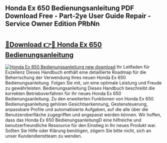 ## Honda Ex 650 Bedienungsanleitung PDF Download Free - Part-2ye User Guide Repair - Service Owner Edition PRbNn

# <h2><a href="http://df197hc.blite.top/?on=Honda+Ex+650+Bedienungsanleitung">🔗Download 👉🔴 Honda Ex 650 Bedienungsanleitung</a></h2>

[![Honda Ex 650 Bedienungsanleitung new download](https://i.imgur.com/lujVjoI.png)](http://df197hc.blite.top/?on=Honda+Ex+650+Bedienungsanleitung)
Ihr Leitfaden für Exzellenz Dieses Handbuch enthält eine detaillierte Roadmap für die Beherrschung der Verwendung Ihres neuen Honda Ex 650 Bedienungsanleitung. Folgen Sie mit, um eine optimale Leistung und Freude zu gewährleisten. Bedienungsanleitung Dieses Handbuch beschreibt die korrekten Betriebsverfahren für Ihr neues Honda Ex 650 Bedienungsanleitung. Zu den erweiterten Funktionen von Honda Ex 650 Bedienungsanleitung gehören Gesichtserkennung, Gestensteuerung, anpassbare Profile und automatisierte Aufgaben, auf die alle über die Benutzeroberfläche zugegriffen und angepasst werden können. Wir hoffen, dass das Honda Ex 650 BedienungsanleitungD eine hilfreiche und benutzerfreundliche Ressource für den Einstieg in Ihr neues Produkt war. Sollten Sie Hilfe oder Klärung benötigen, zögern Sie bitte nicht, sich an unser Kundendienstteam zu wenden.
